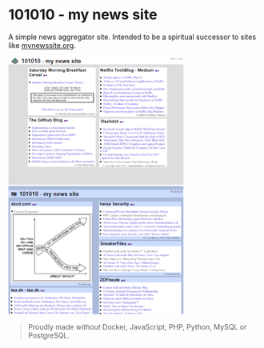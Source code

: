 # 101010 - my news site

A simple news aggregator site. Intended to be a spiritual successor to sites like [mynewssite.org](https://web.archive.org/web/*/mynewssite.org).

![flat reader](./assets/./img/flat-reader.png)
![blue 101010](./assets/./img/blue-101010.png)

> Proudly made *without* Docker, JavaScript, PHP, Python, MySQL or PostgreSQL.
